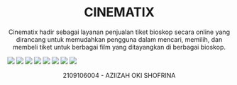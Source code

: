 <h1 align="center"> 
    CINEMATIX
</h1>
<p align="center">
Cinematix hadir sebagai layanan penjualan tiket bioskop secara online yang dirancang untuk memudahkan pengguna dalam mencari, memilih, dan membeli tiket untuk berbagai film yang ditayangkan di berbagai bioskop.
</p>

<img src="posttest3/ss/posttest3-1.jpeg"> </img>
<img src="posttest3/ss/posttest3-2.jpeg"> </img>
<img src="posttest3/ss/posttest3-3.jpeg"> </img>
<img src="posttest3/ss/posttest3-4.jpeg"> </img>
<img src="posttest3/ss/posttest3-5.jpeg"> </img>
<img src="posttest3/ss/posttest3-6.jpeg"> </img>
<img src="posttest3/ss/posttest3-7.jpeg"> </img>
<img src="posttest3/ss/posttest3-8.jpeg"> </img>

<p align="center">2109106004 - AZIIZAH OKI SHOFRINA</p>

